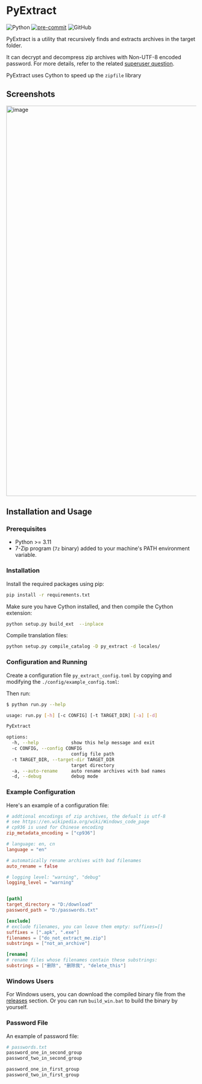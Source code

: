 # PyExtract

![Python](https://img.shields.io/badge/python-3.11-blue.svg)
[![pre-commit](https://img.shields.io/badge/pre--commit-enabled-brightgreen?logo=pre-commit)](https://github.com/pre-commit/pre-commit)
![GitHub](https://img.shields.io/github/license/davuses/PyExtract?style=flat-square)

PyExtract is a utility that recursively finds and extracts archives in the target folder.

It can decrypt and decompress zip archives with Non-UTF-8 encoded password. For more details, refer to the related [superuser question](https://superuser.com/questions/1676282).

PyExtract uses Cython to speed up the `zipfile` library

## Screenshots

<img width="1033" alt="image" src="https://github.com/davuses/PyExtract/assets/54793121/12049df2-d789-4525-8666-079eeaa81e2c">

## Installation and Usage

### Prerequisites

- Python >= 3.11
- 7-Zip program (`7z` binary) added to your machine's PATH environment variable.

### Installation

Install the required packages using pip:

```sh
pip install -r requirements.txt
```

Make sure you have Cython installed, and then compile the Cython extension:

```sh
python setup.py build_ext  --inplace
```

Compile translation files:

```sh
python setup.py compile_catalog -D py_extract -d locales/
```

### Configuration and Running

Create a configuration file `py_extract_config.toml` by copying and modifying the `./config/example_config.toml`:

Then run:

```sh
$ python run.py --help

usage: run.py [-h] [-c CONFIG] [-t TARGET_DIR] [-a] [-d]

PyExtract

options:
  -h, --help            show this help message and exit
  -c CONFIG, --config CONFIG
                        config file path
  -t TARGET_DIR, --target-dir TARGET_DIR
                        target directory
  -a, --auto-rename     auto rename archives with bad names
  -d, --debug           debug mode
```

### Example Configuration

Here's an example of a configuration file:

```toml
# addtional encodings of zip archives, the defualt is utf-8
# see https://en.wikipedia.org/wiki/Windows_code_page
# cp936 is used for Chinese encoding
zip_metadata_encoding = ["cp936"]

# language: en, cn
language = "en"

# automatically rename archives with bad filenames
auto_rename = false

# logging level: "warning", "debug"
logging_level = "warning"


[path]
target_directory = "D:/download"
password_path = "D:/passwords.txt"

[exclude]
# exclude filenames, you can leave them empty: suffixes=[]
suffixes = [".apk", ".exe"]
filenames = ["do_not_extract_me.zip"]
substrings = ["not_an_archive"]

[rename]
# rename files whose filenames contain these substrings:
substrings = ["删除", "删除我", "delete_this"]

```

### Windows Users

For Windows users, you can download the compiled binary file from the [releases](https://github.com/davuses/PyExtract/releases) section. Or you can run `build_win.bat` to build the binary by yourself.

### Password File

An example of password file:

```py
# passwords.txt
password_one_in_second_group
password_two_in_second_group

password_one_in_first_group
password_two_in_first_group
```
